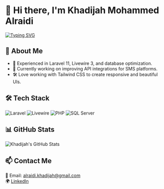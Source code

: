 # 👋 Hi there, I'm Khadijah Mohammed Alraidi
[![Typing SVG](https://readme-typing-svg.herokuapp.com?size=22&width=600&lines=Full+Stack+Web+Developer;Passionate+About+Coding;Laravel+%7C+Livewire+%7C+Tailwind+CSS)](https://git.io/typing-svg)



## 🌟 About Me
- 🚀 Experienced in Laravel 11, Livewire 3, and database optimization.
- 🎯 Currently working on improving API integrations for SMS platforms.
- 🛠️ Love working with Tailwind CSS to create responsive and beautiful UIs.

## 🛠 Tech Stack
![Laravel](https://img.shields.io/badge/Laravel-F55247?style=flat&logo=laravel&logoColor=white)
![Livewire](https://img.shields.io/badge/Livewire-4A4A4A?style=flat&logo=laravel&logoColor=white)
![PHP](https://img.shields.io/badge/PHP-777BB4?style=flat&logo=php&logoColor=white)
![SQL Server](https://img.shields.io/badge/SQL%20Server-CC2927?style=flat&logo=microsoft-sql-server&logoColor=white)

## 📊 GitHub Stats
![Khadijah's GitHub Stats](https://github-readme-stats.vercel.app/api?username=KhadijahAl-raidi&show_icons=true&theme=tokyonight)

## 📫 Contact Me
📧 Email: alraidi.khadijah@gmail.com  
🌍 [LinkedIn](https://www.linkedin.com/in/YOUR_LINKEDIN/) 

